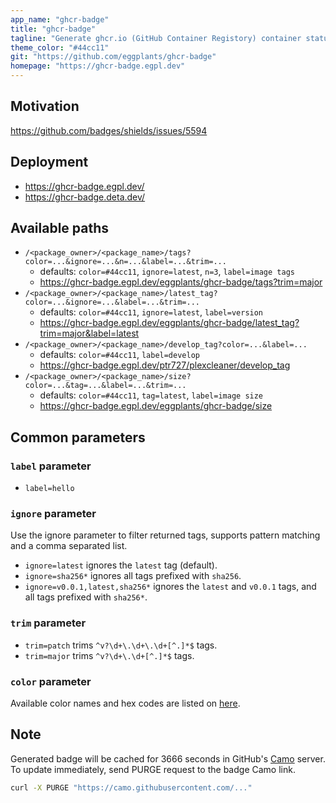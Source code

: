 ```yaml
---
app_name: "ghcr-badge"
title: "ghcr-badge"
tagline: "Generate ghcr.io (GitHub Container Registory) container status badge"
theme_color: "#44cc11"
git: "https://github.com/eggplants/ghcr-badge"
homepage: "https://ghcr-badge.egpl.dev"
---
```


## Motivation

<https://github.com/badges/shields/issues/5594>

## Deployment

- <https://ghcr-badge.egpl.dev/>
- <https://ghcr-badge.deta.dev/>

## Available paths

- `/<package_owner>/<package_name>/tags?color=...&ignore=...&n=...&label=...&trim=...`
  - defaults: `color=#44cc11`, `ignore=latest`, `n=3`, `label=image tags`
  - <https://ghcr-badge.egpl.dev/eggplants/ghcr-badge/tags?trim=major>
- `/<package_owner>/<package_name>/latest_tag?color=...&ignore=...&label=...&trim=...`
  - defaults: `color=#44cc11`, `ignore=latest`, `label=version`
  - <https://ghcr-badge.egpl.dev/eggplants/ghcr-badge/latest_tag?trim=major&label=latest>
- `/<package_owner>/<package_name>/develop_tag?color=...&label=...`
  - defaults: `color=#44cc11`, `label=develop`
  - <https://ghcr-badge.egpl.dev/ptr727/plexcleaner/develop_tag>
- `/<package_owner>/<package_name>/size?color=...&tag=...&label=...&trim=...`
  - defaults: `color=#44cc11`, `tag=latest`, `label=image size`
  - <https://ghcr-badge.egpl.dev/eggplants/ghcr-badge/size>

## Common parameters

### `label` parameter

- `label=hello`

### `ignore` parameter

Use the ignore parameter to filter returned tags, supports pattern matching and a comma separated list.

- `ignore=latest` ignores the `latest` tag (default).
- `ignore=sha256*` ignores all tags prefixed with `sha256`.
- `ignore=v0.0.1,latest,sha256*` ignores the `latest` and `v0.0.1` tags, and all tags prefixed with `sha256*`.

### `trim` parameter

- `trim=patch` trims `^v?\d+\.\d+\.\d+[^.]*$` tags.
- `trim=major` trims `^v?\d+\.\d+[^.]*$` tags.

### `color` parameter

Available color names and hex codes are listed on [here](https://github.com/jongracecox/anybadge#colors).

## Note

Generated badge will be cached for 3666 seconds in GitHub's [Camo](https://github.com/atmos/camo) server.
To update immediately, send PURGE request to the badge Camo link.

```bash
curl -X PURGE "https://camo.githubusercontent.com/..."
```
